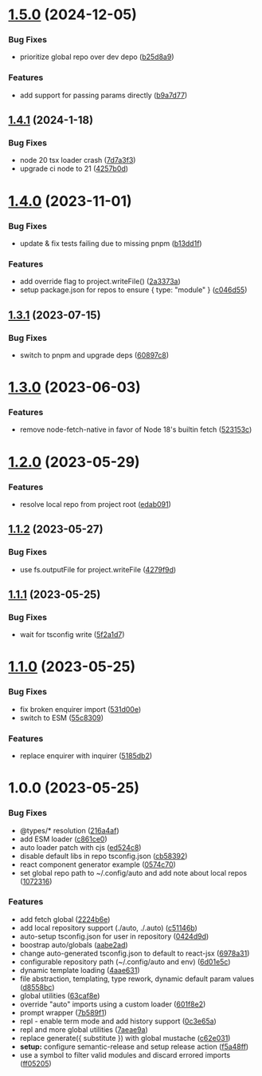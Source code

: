 # [1.5.0](https://github.com/3rd/auto/compare/v1.4.1...v1.5.0) (2024-12-05)

### Bug Fixes

- prioritize global repo over dev depo ([b25d8a9](https://github.com/3rd/auto/commit/b25d8a9a2db5cc840a4b70d78b240fd04cd3d9b8))

### Features

- add support for passing params directly ([b9a7d77](https://github.com/3rd/auto/commit/b9a7d7707378ba289fbebee657b7ac435a26ad6d))

## [1.4.1](https://github.com/3rd/auto/compare/v1.4.0...v1.4.1) (2024-1-18)

### Bug Fixes

- node 20 tsx loader crash ([7d7a3f3](https://github.com/3rd/auto/commit/7d7a3f356db5e09c04c1df7bb932c985f00e5c0b))
- upgrade ci node to 21 ([4257b0d](https://github.com/3rd/auto/commit/4257b0d74632d82f37dc3ac0d11e39de89fd364c))

# [1.4.0](https://github.com/3rd/auto/compare/v1.3.1...v1.4.0) (2023-11-01)

### Bug Fixes

- update & fix tests failing due to missing pnpm ([b13dd1f](https://github.com/3rd/auto/commit/b13dd1fa4ddea0657c4b0cab480f1ab024c7f0e2))

### Features

- add override flag to project.writeFile() ([2a3373a](https://github.com/3rd/auto/commit/2a3373af34759e042d98b161637647278838d311))
- setup package.json for repos to ensure { type: "module" } ([c046d55](https://github.com/3rd/auto/commit/c046d55d1e9e0e36b0ccceb159ac8ba8f796442b))

## [1.3.1](https://github.com/3rd/auto/compare/v1.3.0...v1.3.1) (2023-07-15)

### Bug Fixes

- switch to pnpm and upgrade deps ([60897c8](https://github.com/3rd/auto/commit/60897c8e74e5691c9ef58e0f29a57d6ad322dab2))

# [1.3.0](https://github.com/3rd/auto/compare/v1.2.0...v1.3.0) (2023-06-03)

### Features

- remove node-fetch-native in favor of Node 18's builtin fetch ([523153c](https://github.com/3rd/auto/commit/523153cb584101749f6595f72e9d71604b74c4b4))

# [1.2.0](https://github.com/3rd/auto/compare/v1.1.2...v1.2.0) (2023-05-29)

### Features

- resolve local repo from project root ([edab091](https://github.com/3rd/auto/commit/edab091fec74c249bbc0e2020bf1d3fcd6357ae9))

## [1.1.2](https://github.com/3rd/auto/compare/v1.1.1...v1.1.2) (2023-05-27)

### Bug Fixes

- use fs.outputFile for project.writeFile ([4279f9d](https://github.com/3rd/auto/commit/4279f9d32920510d7f062a487eac7324251c02d4))

## [1.1.1](https://github.com/3rd/auto/compare/v1.1.0...v1.1.1) (2023-05-25)

### Bug Fixes

- wait for tsconfig write ([5f2a1d7](https://github.com/3rd/auto/commit/5f2a1d79dd828007ea39c83374131865f9e93dea))

# [1.1.0](https://github.com/3rd/auto/compare/v1.0.0...v1.1.0) (2023-05-25)

### Bug Fixes

- fix broken enquirer import ([531d00e](https://github.com/3rd/auto/commit/531d00e0cb6fc64c88c4ef6c96d9667e30cc1df6))
- switch to ESM ([55c8309](https://github.com/3rd/auto/commit/55c83091d6659ca592fa6a8471d2c30077feab44))

### Features

- replace enquirer with inquirer ([5185db2](https://github.com/3rd/auto/commit/5185db250556a54de6ed2e474c5e1d9c4563c6bc))

# 1.0.0 (2023-05-25)

### Bug Fixes

- @types/\* resolution ([216a4af](https://github.com/3rd/auto/commit/216a4afd68f96223d5234b2d19e9f985f328ea2e))
- add ESM loader ([c861ce0](https://github.com/3rd/auto/commit/c861ce0e2c2d800cd00ddbfe4477374f14bc8d72))
- auto loader patch with cjs ([ed524c8](https://github.com/3rd/auto/commit/ed524c83d448a566df2ab6a54bf1c1d84b65a732))
- disable default libs in repo tsconfig.json ([cb58392](https://github.com/3rd/auto/commit/cb58392d3a743ae5cf1e7736df3952e63d5071b0))
- react component generator example ([0574c70](https://github.com/3rd/auto/commit/0574c704e00bc8914909629fd87c15cc7cbd4625))
- set global repo path to ~/.config/auto and add note about local repos ([1072316](https://github.com/3rd/auto/commit/1072316de0ea4c4ce88b677784213b17886d7aab))

### Features

- add fetch global ([2224b6e](https://github.com/3rd/auto/commit/2224b6e59b2353c8ea995f41fb58d2c4680b7bcc))
- add local repository support (./auto, ./.auto) ([c51146b](https://github.com/3rd/auto/commit/c51146bcac0d5c035c7276b2f3f5839fdaab45f5))
- auto-setup tsconfig.json for user in repository ([0424d9d](https://github.com/3rd/auto/commit/0424d9dd27283a9925a5dc2b64a49260582ec5b6))
- boostrap auto/globals ([aabe2ad](https://github.com/3rd/auto/commit/aabe2adebdf96757440ce99abccfd97d702b6704))
- change auto-generated tsconfig.json to default to react-jsx ([6978a31](https://github.com/3rd/auto/commit/6978a31beee8b7258506b5160152076067bc73e6))
- configurable repository path (~/.config/auto and env) ([6d01e5c](https://github.com/3rd/auto/commit/6d01e5c01f8395059ef9b5460dd9ddd8ad35e8ab))
- dynamic template loading ([4aae631](https://github.com/3rd/auto/commit/4aae6311c68e9ecad3c41fe555376ed619343d57))
- file abstraction, templating, type rework, dynamic default param values ([d8558bc](https://github.com/3rd/auto/commit/d8558bca89c5efcf5f20200db1f434b2a66b65c7))
- global utilities ([63caf8e](https://github.com/3rd/auto/commit/63caf8e6f62735ebddbba86e078c4b3d3874303b))
- override "auto" imports using a custom loader ([601f8e2](https://github.com/3rd/auto/commit/601f8e24fec3e66c9ed18b3acae54db8a7e2f9e2))
- prompt wrapper ([7b589f1](https://github.com/3rd/auto/commit/7b589f1b2c63f8adecddd4790d238b6d3eb0b621))
- repl - enable term mode and add history support ([0c3e65a](https://github.com/3rd/auto/commit/0c3e65a81b2e6a64092d8aeaada585bf0e4e6242))
- repl and more global utilities ([7aeae9a](https://github.com/3rd/auto/commit/7aeae9a0f7119e03fdd3e411b579f6a4d5c0285a))
- replace generate({ substitute }) with global mustache ([c62e031](https://github.com/3rd/auto/commit/c62e031973068d875e34a63fae0a776a8d562016))
- **setup:** configure semantic-release and setup release action ([f5a48ff](https://github.com/3rd/auto/commit/f5a48ff54ce868e2eba2b6eaf8614b8dc1193565))
- use a symbol to filter valid modules and discard errored imports ([ff05205](https://github.com/3rd/auto/commit/ff052056571d0564fcabd282d2d681e67aff76cc))
